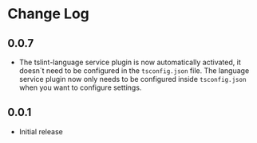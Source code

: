 # Change Log
## 0.0.7
- The tslint-language service plugin is now automatically activated, it doesn´t need to be configured in the `tsconfig.json` file. The language service plugin now only needs to be configured inside `tsconfig.json` when you want to configure settings.

## 0.0.1
- Initial release